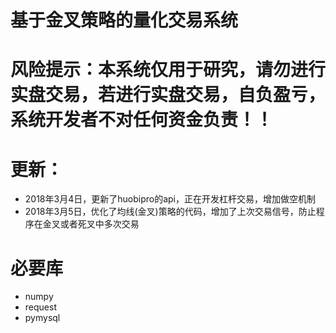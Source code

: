 # 基于金叉策略的量化交易系统
# 风险提示：本系统仅用于研究，请勿进行实盘交易，若进行实盘交易，自负盈亏，系统开发者不对任何资金负责！！
# 更新：
- 2018年3月4日，更新了huobipro的api，正在开发杠杆交易，增加做空机制
- 2018年3月5日，优化了均线(金叉)策略的代码，增加了上次交易信号，防止程序在金叉或者死叉中多次交易
# 必要库
- numpy
- request
- pymysql